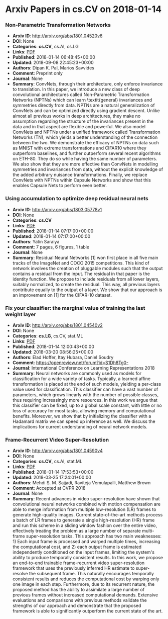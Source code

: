 # Arxiv Papers in cs.CV on 2018-01-14
### Non-Parametric Transformation Networks
- **Arxiv ID**: http://arxiv.org/abs/1801.04520v6
- **DOI**: None
- **Categories**: **cs.CV**, cs.AI, cs.LG
- **Links**: [PDF](http://arxiv.org/pdf/1801.04520v6)
- **Published**: 2018-01-14 06:48:45+00:00
- **Updated**: 2018-09-08 22:45:23+00:00
- **Authors**: Dipan K. Pal, Marios Savvides
- **Comment**: Preprint only
- **Journal**: None
- **Summary**: ConvNets, through their architecture, only enforce invariance to translation. In this paper, we introduce a new class of deep convolutional architectures called Non-Parametric Transformation Networks (NPTNs) which can learn \textit{general} invariances and symmetries directly from data. NPTNs are a natural generalization of ConvNets and can be optimized directly using gradient descent. Unlike almost all previous works in deep architectures, they make no assumption regarding the structure of the invariances present in the data and in that aspect are flexible and powerful. We also model ConvNets and NPTNs under a unified framework called Transformation Networks (TN), which yields a better understanding of the connection between the two. We demonstrate the efficacy of NPTNs on data such as MNIST with extreme transformations and CIFAR10 where they outperform baselines, and further outperform several recent algorithms on ETH-80. They do so while having the same number of parameters. We also show that they are more effective than ConvNets in modelling symmetries and invariances from data, without the explicit knowledge of the added arbitrary nuisance transformations. Finally, we replace ConvNets with NPTNs within Capsule Networks and show that this enables Capsule Nets to perform even better.



### Using accumulation to optimize deep residual neural nets
- **Arxiv ID**: http://arxiv.org/abs/1803.05778v1
- **DOI**: None
- **Categories**: **cs.CV**
- **Links**: [PDF](http://arxiv.org/pdf/1803.05778v1)
- **Published**: 2018-01-14 07:17:00+00:00
- **Updated**: 2018-01-14 07:17:00+00:00
- **Authors**: Yatin Saraiya
- **Comment**: 7 pages, 6 figures, 1 table
- **Journal**: None
- **Summary**: Residual Neural Networks [1] won first place in all five main tracks of the ImageNet and COCO 2015 competitions. This kind of network involves the creation of pluggable modules such that the output contains a residual from the input. The residual in that paper is the identity function. We propose to include residuals from all lower layers, suitably normalized, to create the residual. This way, all previous layers contribute equally to the output of a layer. We show that our approach is an improvement on [1] for the CIFAR-10 dataset.



### Fix your classifier: the marginal value of training the last weight layer
- **Arxiv ID**: http://arxiv.org/abs/1801.04540v2
- **DOI**: None
- **Categories**: **cs.LG**, cs.CV, stat.ML
- **Links**: [PDF](http://arxiv.org/pdf/1801.04540v2)
- **Published**: 2018-01-14 12:00:43+00:00
- **Updated**: 2018-03-20 08:56:25+00:00
- **Authors**: Elad Hoffer, Itay Hubara, Daniel Soudry
- **Comment**: https://openreview.net/forum?id=S1Dh8Tg0-
- **Journal**: International Conference on Learning Representations 2018
- **Summary**: Neural networks are commonly used as models for classification for a wide variety of tasks. Typically, a learned affine transformation is placed at the end of such models, yielding a per-class value used for classification. This classifier can have a vast number of parameters, which grows linearly with the number of possible classes, thus requiring increasingly more resources. In this work we argue that this classifier can be fixed, up to a global scale constant, with little or no loss of accuracy for most tasks, allowing memory and computational benefits. Moreover, we show that by initializing the classifier with a Hadamard matrix we can speed up inference as well. We discuss the implications for current understanding of neural network models.



### Frame-Recurrent Video Super-Resolution
- **Arxiv ID**: http://arxiv.org/abs/1801.04590v4
- **DOI**: None
- **Categories**: **cs.CV**, cs.AI, stat.ML
- **Links**: [PDF](http://arxiv.org/pdf/1801.04590v4)
- **Published**: 2018-01-14 17:53:53+00:00
- **Updated**: 2018-03-25 17:24:01+00:00
- **Authors**: Mehdi S. M. Sajjadi, Raviteja Vemulapalli, Matthew Brown
- **Comment**: Accepted at CVPR 2018
- **Journal**: None
- **Summary**: Recent advances in video super-resolution have shown that convolutional neural networks combined with motion compensation are able to merge information from multiple low-resolution (LR) frames to generate high-quality images. Current state-of-the-art methods process a batch of LR frames to generate a single high-resolution (HR) frame and run this scheme in a sliding window fashion over the entire video, effectively treating the problem as a large number of separate multi-frame super-resolution tasks. This approach has two main weaknesses: 1) Each input frame is processed and warped multiple times, increasing the computational cost, and 2) each output frame is estimated independently conditioned on the input frames, limiting the system's ability to produce temporally consistent results.   In this work, we propose an end-to-end trainable frame-recurrent video super-resolution framework that uses the previously inferred HR estimate to super-resolve the subsequent frame. This naturally encourages temporally consistent results and reduces the computational cost by warping only one image in each step. Furthermore, due to its recurrent nature, the proposed method has the ability to assimilate a large number of previous frames without increased computational demands. Extensive evaluations and comparisons with previous methods validate the strengths of our approach and demonstrate that the proposed framework is able to significantly outperform the current state of the art.



